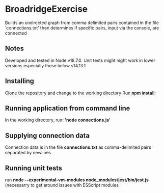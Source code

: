 # BroadridgeExercise

Builds an undirected graph from comma delimited pairs contained in the file 'connections.txt' then determines if specific pairs, input via the console, are connected

## Notes

Developed and tested in Node v18.7.0.   Unit tests might night work in lower versions especially those below v14.13.1

## Installing

Clone the repository and change to the working directory
Run **npm install**;

## Running application from command line

In the working directory, run: **'node connections.js'**

## Supplying connection data

Connection data is in the file **connections.txt** as comma-delimited pairs separated by newlines

## Running unit tests

run **node --experimental-vm-modules node_modules/jest/bin/jest.js** (necessarry to get around issues with ESScript modules





